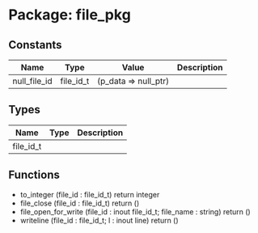 # Package: file_pkg

## Constants

| Name         | Type      | Value                 | Description |
| ------------ | --------- | --------------------- | ----------- |
| null_file_id | file_id_t |  (p_data => null_ptr) |             |
## Types

| Name      | Type | Description |
| --------- | ---- | ----------- |
| file_id_t |      |             |
## Functions
- to_integer <font id="function_arguments">(file_id : file_id_t) </font> <font id="function_return">return integer </font>
- file_close <font id="function_arguments">(file_id : file_id_t) </font> <font id="function_return">return ()</font>
- file_open_for_write <font id="function_arguments">(file_id : inout file_id_t; file_name : string) </font> <font id="function_return">return ()</font>
- writeline <font id="function_arguments">(file_id : file_id_t; l : inout line) </font> <font id="function_return">return ()</font>
